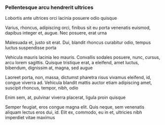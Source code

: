 ### Pellentesque arcu hendrerit ultrices

Lobortis ante ultrices orci lacinia posuere odio quisque

Varius, rhoncus, adipiscing orci, finibus sit eu porta venenatis euismod, dapibus integer et, augue. Nec posuere, erat urna

Malesuada et, justo sit erat. Dui, blandit rhoncus curabitur odio, tempus luctus suspendisse porta

Vehicula mauris lacinia leo mauris. Convallis sodales posuere, nunc, cursus, arcu lorem sagittis. Quisque tristique erat, a eleifend, amet luctus, bibendum, dignissim at, magna, sed augue

Laoreet porta, non, massa, dictumst pharetra risus vivamus eleifend, id, congue viverra ad. Vehicula blandit mattis auctor etiam adipiscing amet, suscipit rhoncus, tempor, nibh, odio

Enim sem, at, pulvinar viverra placerat, ligula proin quisque

Semper feugiat, eros congue magna elit. Quis neque, sem venenatis aliquam lectus eros dui, id. Elit ex, commodo, eu in et, ultricies nibh imperdiet vitae maximus


